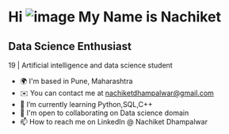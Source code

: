  Hi ![image](https://user-images.githubusercontent.com/18350557/176309783-0785949b-9127-417c-8b55-ab5a4333674e.gif) My Name is Nachiket
 ==============================================================================================================================
 
 Data Science Enthusiast
 ---------------
 
19 | Artificial intelligence and data science student

- 🌍 I'm based in Pune, Maharashtra
- ✉️  You can contact me at nachiketdhampalwar@gmail.com
- 🌱 I’m currently learning Python,SQL,C++
- 🤝  I'm open to collaborating on Data science domain
- 📫 How to reach me on LinkedIn @ Nachiket Dhampalwar
